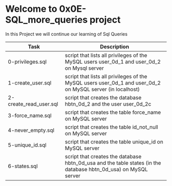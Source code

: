 # Welcome to 0x0E-SQL_more_queries project 
In this Project we will continue our learning of Sql Queries

| Task | Description |
| ---- | ----------- |
| 0-privileges.sql | script that lists all privileges of the MySQL users user_0d_1 and user_0d_2 on Mysql server |
| 1-create_user.sql | script that lists all privileges of the MySQL users user_0d_1 and user_0d_2 on MySQL server (in localhost) |
| 2-create_read_user.sql | script that creates the database hbtn_0d_2 and the user user_0d_2c|
| 3-force_name.sql | script that creates the table force_name on MySQL server |
| 4-never_empty.sql |  script that creates the table id_not_null on MySQL server |
| 5-unique_id.sql | script that creates the table unique_id on MySQL server |
| 6-states.sql | script that creates the database hbtn_0d_usa and the table states (in the database hbtn_0d_usa) on MySQL server |

